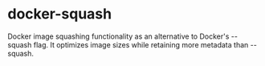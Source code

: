 # docker-squash
Docker image squashing functionality as an alternative to Docker's --squash flag. It optimizes image sizes while retaining more metadata than --squash.
